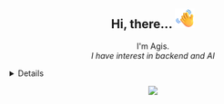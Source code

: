 <h2 align="center">Hi, there... <img src="assets/waving-hand.png" width="35px" alt="👋"></h2>

<p align="center">
  I'm Agis. <br>
  <i>I have interest in backend and AI</i>
</p>



<details>

  <h3>I Used Daily</h3>
  <p>
    <img src="https://img.shields.io/badge/-Fedora-51A2DA?style=for-the-badgee&logo=fedora&logoColor=white"/>
    <img src="https://img.shields.io/badge/-VSCode-007ACC?style=for-the-badgee&logo=visualstudiocode"/>
    <img src="https://img.shields.io/badge/-Git-F05032?style=for-the-badgee&logo=git&logoColor=white"/>
  </p>

  <h3>Currently Learning</h3>
  <p>
    <img src="https://img.shields.io/badge/-React-61DAFB?style=for-the-badgee&logo=react&logoColor=black"/>
    <img src="https://img.shields.io/badge/-Vue.js-4FC08D?style=for-the-badgee&logo=vue.js&logoColor=white"/>
    <img src="https://img.shields.io/badge/-Django-092E20?style=for-the-badgee&logo=django"/>
    <img src="https://img.shields.io/badge/-Solidity-363636?style=for-the-badgee&logo=solidity"/>
    <img src="https://img.shields.io/badge/-Laravel-FF2D20?style=for-the-badgee&logo=laravel&logoColor=white"/>
  </p>
  
  <h3>Tech Stack</h3>
  <p>
    <img src="https://img.shields.io/badge/-JavaScript-F7DF1E?style=for-the-badgee&logo=javascript&logoColor=black"/>
    <img src="https://img.shields.io/badge/-PHP-777BB4?style=for-the-badgee&logo=php&logoColor=white"/>
    <img src="https://img.shields.io/badge/-CodeIgniter-2b2b2b?style=for-the-badgee&logo=codeigniter"/>
    <img src="https://img.shields.io/badge/-C++-00599C?style=for-the-badgee&logo=cplusplus"/>
    <img src="https://img.shields.io/badge/-MySQL-4479A1?style=for-the-badgee&logo=mysql&logoColor=white"/>
    <img src="https://img.shields.io/badge/-PostGreSQL-4169E1?style=for-the-badgee&logo=postgresql&logoColor=white"/>
    <img src="https://img.shields.io/badge/-Docker-2496ED?style=for-the-badgee&logo=docker&logoColor=white"/>
  </p>

  <p align="center">
    <a href="https://github.com/anuraghazra/github-readme-stats">
      <img height=200 src="https://github-readme-stats.vercel.app/api/top-langs/?username=agismandala007&layout=compact&theme=gotham"/>
      <img height=200 src="https://github-readme-stats.vercel.app/api?username=agismandala007&show_icons=true&theme=gotham"/>
    </a>
  </p>  
</details>

<p align="center">
  <a href="https://github.com/agismandala007">
    <img src="https://komarev.com/ghpvc/?username=agismandala007&color=blue&style=flat&label=Profile+Count" />
  </a>
</p>
